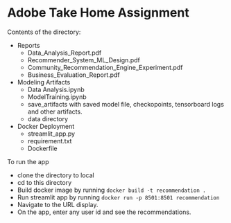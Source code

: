 # Adobe Take Home Assignment


Contents of the directory:
- Reports
    - Data_Analysis_Report.pdf
    - Recommender_System_ML_Design.pdf
    - Community_Recommendation_Engine_Experiment.pdf
    - Business_Evaluation_Report.pdf
- Modeling Artifacts
    - Data Analysis.ipynb
    - ModelTraining.ipynb
    - save_artifacts with saved model file, checkopoints, tensorboard logs and other artifacts.
    - data directory
- Docker Deployment
    - streamlit_app.py
    - requirement.txt
    - Dockerfile

To run the app
- clone the directory to local
- cd to this directory
- Build docker image by running
     `docker build -t recommendation .`
- Run streamlit app by running
    `docker run -p 8501:8501 recommendation`
- Navigate to the URL display.
- On the app, enter any user id and see the recommendations.



